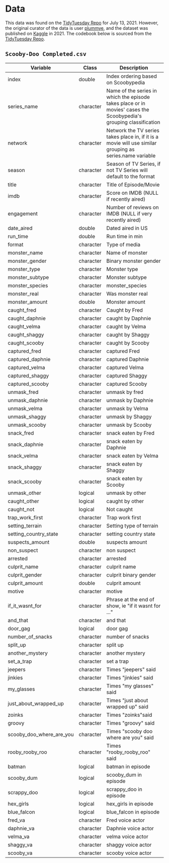 # Data

This data was found on the [TidyTuesday Repo](https://github.com/rfordatascience/tidytuesday/blob/master/data/2021/2021-07-13/readme.md#scooby-doo-episodes) for July 13, 2021. However, the original curator of the data is user [plummye](https://www.kaggle.com/williamschooleman), and the dataset was published on [Kaggle](https://www.kaggle.com/datasets/williamschooleman/scoobydoo-complete) in 2021. The codebook below is sourced from the [TidyTuesday Repo](https://github.com/rfordatascience/tidytuesday/blob/master/data/2021/2021-07-13/readme.md#scoobydoocsv).

## `Scooby-Doo Completed.csv`

| Variable                 | Class     | Description                                                                                                       |
|------------------|----------------|---------------------------------------|
| index                    | double    | Index ordering based on Scoobypedia                                                                               |
| series_name              | character | Name of the series in which the episode takes place or in movies' cases the Scoobypedia's grouping classification |
| network                  | character | Network the TV series takes place in, if it is a movie will use similar grouping as series.name variable          |
| season                   | character | Season of TV Series, if not TV Series will default to the format                                                  |
| title                    | character | Title of Episode/Movie                                                                                            |
| imdb                     | character | Score on IMDB (NULL if recently aired)                                                                            |
| engagement               | character | Number of reviews on IMDB (NULL if very recently aired)                                                           |
| date_aired               | double    | Dated aired in US                                                                                                 |
| run_time                 | double    | Run time in min                                                                                                   |
| format                   | character | Type of media                                                                                                     |
| monster_name             | character | Name of monster                                                                                                   |
| monster_gender           | character | Binary monster gender                                                                                             |
| monster_type             | character | Monster type                                                                                                      |
| monster_subtype          | character | Monster subtype                                                                                                   |
| monster_species          | character | monster_species                                                                                                   |
| monster_real             | character | Was monster real                                                                                                  |
| monster_amount           | double    | Monster amount                                                                                                    |
| caught_fred              | character | Caught by Fred                                                                                                    |
| caught_daphnie           | character | caught by Daphnie                                                                                                 |
| caught_velma             | character | caught by Velma                                                                                                   |
| caught_shaggy            | character | caught by Shaggy                                                                                                  |
| caught_scooby            | character | caught by Scooby                                                                                                  |
| captured_fred            | character | captured Fred                                                                                                     |
| captured_daphnie         | character | captured Daphnie                                                                                                  |
| captured_velma           | character | captured Velma                                                                                                    |
| captured_shaggy          | character | captured Shaggy                                                                                                   |
| captured_scooby          | character | captured Scooby                                                                                                   |
| unmask_fred              | character | unmask by fred                                                                                                    |
| unmask_daphnie           | character | unmask by Daphnie                                                                                                 |
| unmask_velma             | character | unmask by Velma                                                                                                   |
| unmask_shaggy            | character | unmask by Shaggy                                                                                                  |
| unmask_scooby            | character | unmask by Scooby                                                                                                  |
| snack_fred               | character | snack eaten by Fred                                                                                               |
| snack_daphnie            | character | snack eaten by Daphnie                                                                                            |
| snack_velma              | character | snack eaten by Velma                                                                                              |
| snack_shaggy             | character | snack eaten by Shaggy                                                                                             |
| snack_scooby             | character | snack eaten by Scooby                                                                                             |
| unmask_other             | logical   | unmask by other                                                                                                   |
| caught_other             | logical   | caught by other                                                                                                   |
| caught_not               | logical   | Not caught                                                                                                        |
| trap_work_first          | character | Trap work first                                                                                                   |
| setting_terrain          | character | Setting type of terrain                                                                                           |
| setting_country_state    | character | setting country state                                                                                             |
| suspects_amount          | double    | suspects amount                                                                                                   |
| non_suspect              | character | non suspect                                                                                                       |
| arrested                 | character | arrested                                                                                                          |
| culprit_name             | character | culprit name                                                                                                      |
| culprit_gender           | character | culprit binary gender                                                                                             |
| culprit_amount           | double    | culprit amount                                                                                                    |
| motive                   | character | motive                                                                                                            |
| if_it_wasnt_for          | character | Phrase at the end of show, ie "if it wasnt for \..."                                                              |
| and_that                 | character | and that                                                                                                          |
| door_gag                 | logical   | door gag                                                                                                          |
| number_of_snacks         | character | number of snacks                                                                                                  |
| split_up                 | character | split up                                                                                                          |
| another_mystery          | character | another mystery                                                                                                   |
| set_a_trap               | character | set a trap                                                                                                        |
| jeepers                  | character | Times "jeepers" said                                                                                              |
| jinkies                  | character | Times "jinkies" said                                                                                              |
| my_glasses               | character | Times "my glasses" said                                                                                           |
| just_about_wrapped_up    | character | Times "just about wrapped up" said                                                                                |
| zoinks                   | character | Times "zoinks"said                                                                                                |
| groovy                   | character | Times "groovy" said                                                                                               |
| scooby_doo_where_are_you | character | Times "scooby doo where are you" said                                                                             |
| rooby_rooby_roo          | character | Times "rooby_rooby_roo" said                                                                                      |
| batman                   | logical   | batman in episode                                                                                                 |
| scooby_dum               | logical   | scooby_dum in episode                                                                                             |
| scrappy_doo              | logical   | scrappy_doo in episode                                                                                            |
| hex_girls                | logical   | hex_girls in episode                                                                                              |
| blue_falcon              | logical   | blue_falcon in episode                                                                                            |
| fred_va                  | character | Fred voice actor                                                                                                  |
| daphnie_va               | character | Daphnie voice actor                                                                                               |
| velma_va                 | character | velma voice actor                                                                                                 |
| shaggy_va                | character | shaggy voice actor                                                                                                |
| scooby_va                | character | scooby voice actor                                                                                                |
